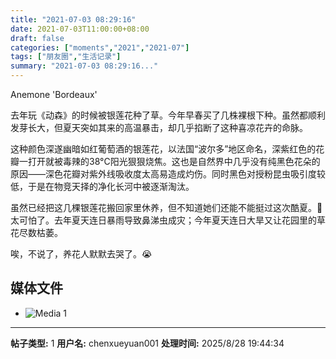 ```yaml
---
title: "2021-07-03 08:29:16"
date: 2021-07-03T11:00:00+08:00
draft: false
categories: ["moments","2021","2021-07"]
tags: ["朋友圈","生活记录"]
summary: "2021-07-03 08:29:16..."
---
```


Anemone 'Bordeaux'

去年玩《动森》的时候被银莲花种了草。今年早春买了几株裸根下种。虽然都顺利发芽长大，但夏天突如其来的高温暴击，却几乎掐断了这种喜凉花卉的命脉。

这种颜色深遂幽暗如红葡萄酒的银莲花，以法国“波尔多”地区命名，深紫红色的花瓣一打开就被毒辣的38°C阳光狠狠烧焦。这也是自然界中几乎没有纯黑色花朵的原因——深色花瓣对紫外线吸收度太高易造成灼伤。同时黑色对授粉昆虫吸引度较低，于是在物竞天择的净化长河中被逐渐淘汰。

虽然已经把这几棵银莲花搬回家里休养，但不知道她们还能不能挺过这次酷夏。🥵 太可怕了。去年夏天连日暴雨导致鼻涕虫成灾；今年夏天连日大旱又让花园里的草花尽数枯萎。

唉，不说了，养花人默默去哭了。😭

## 媒体文件

- ![Media 1](/Moments/photos/2021-07-03/202107030829160.jpg)

---

**帖子类型:** 1
**用户名:** chenxueyuan001
**处理时间:** 2025/8/28 19:44:34
